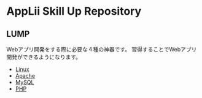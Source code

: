 # AppLii Skill Up Repository
## LUMP
Webアプリ開発をする際に必要な４種の神器です。
習得することでWebアプリ開発ができるようになります。
- [Linux](./LAMP/01-Linux.md)
- [Apache](./LAMP/02-Apache.md)
- [MySQL](./LAMP/03-MySQL.md)
- [PHP](./LAMP/04-PHP.md)